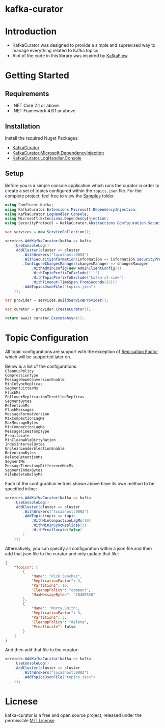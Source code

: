 # kafka-curator

# Introduction
- KafkaCurator was designed to provide a simple and suprevised way to manage everything related to Kafka topics.
- Alot of the code in this library was inspired by [KafkaFlow](https://github.com/Farfetch/kafkaflow).

# Getting Started
## Requirements
- .NET Core 2.1 or above.
- .NET Framework 4.6.1 or above.

## Installation
Install the required Nuget Packages:
- [KafkaCurator](https://www.nuget.org/packages/KafkaCurator)
- [KafkaCurator.Microsoft.DependencyInjection](https://www.nuget.org/packages/KafkaCurator.Microsoft.DependencyInjection)
- [KafkaCurator.LogHandler.Console](https://www.nuget.org/packages/KafkaCurator.LogHandler.Console)

## Setup

Before you is a simple console application which runs the curator in order to create a set of topics configured within the `topics.json` file.
For the complete project, feel free to view the [Samples](https://github.com/nizanrosh/kafka-curator/tree/main/samples/) folder.

```cs
using Confluent.Kafka;
using KafkaCurator.Extensions.Microsoft.DependencyInjection;
using KafkaCurator.LogHandler.Console;
using Microsoft.Extensions.DependencyInjection;
using SecurityProtocol = KafkaCurator.Abstractions.Configuration.SecurityProtocol;

var services = new ServiceCollection();

services.AddKafkaCurator(kafka => kafka
    .UseConsoleLog()
    .AddCluster(cluster => cluster
        .WithBrokers("localhost:9094")
        .WithSecurityInformation(information => information.SecurityProtocol = SecurityProtocol.Ssl)
        .ConfigureChangesManager(changesManager => changesManager
            .WithAdminConfig(new AdminClientConfig())
            .WithTopicPrefixToExclude("__")
            .WithTopicPrefixToExclude("kafka-s3-sink")
            .WithTimeout(TimeSpan.FromSeconds(15)))
        .AddTopicsJsonFile("topics.json")
    ));
    
var provider = services.BuildServiceProvider();

var curator = provider.CreateCurator();

return await curator.ExecuteAsync();
```

# Topic Configuration
All topic configurations are support with the exception of [Replication Factor](https://docs.confluent.io/kafka-connectors/firebase/current/source/firebase_source_connector_config.html#cp-license:~:text=confluent.topic.replication,brokers%20(often%201).) which will be supported later on.

Below is a list of the configurations:\
`CleanupPolicy`\
`CompressionType`\
`MessageDownConversionEnable`\
`MinInSyncReplicas`\
`SegmentJitterMs`\
`FlushMs`\
`FollowerReplicationThrottledReplicas`\
`SegmentBytes`\
`RetentionMs`\
`FlushMessages`\
`MessageFormatVersion`\
`MaxCompactionLagMs`\
`MaxMessageBytes`\
`MinCompactionLagMs`\
`MessageTimestampType`\
`Preallocate`\
`MinCleanableDirtyRation`\
`IndexIntervalBytes`\
`UncleanLeaderElectionEnable`\
`RetentionBytes`\
`DeleteRetentionMs`\
`SegmentMs`\
`MessageTimestampDifferenceMaxMs`\
`SegmentIndexBytes`\
`FileDeleteDelayMs`

Each of the configuration entries shown above have its own method to be specified inline:
```cs
services.AddKafkaCurator(kafka => kafka
    .UseConsoleLog()
    .AddCluster(cluster => cluster
        .WithBrokers("localhost:9092")
        .AddTopic(topic => topic
            .WithMinCompactionLagMs(10)
            .WithMinInSyncReplicas(3)
            .WithPreallocate(false)
        )
    ));
```

Alternatively, you can specify all configuration within a json file and then add that json file to the curator and only update that file:

```json
{
    "Topics": [
        {
            "Name": "Rick.Sanchez",
            "ReplicationFactor": 3,
            "Partitions": 10,
            "CleanupPolicy": "compact",
            "MaxMessageBytes": "10485880"
        },
        {
            "Name": "Morty.Smith",
            "ReplicationFactor": 3,
            "Partitions": 3,
            "CleanupPolicy": "delete",
            "Preallocate": false
        }
    ]
}
```

And then add that file to the curator:
```cs
services.AddKafkaCurator(kafka => kafka
    .UseConsoleLog()
    .AddCluster(cluster => cluster
        .WithBrokers("localhost:9092")
        .AddTopicsJsonFile("topics.json")
    ));
```

# Licnese
kafka-curator is a free and open source project, released under the permissible [MIT License](https://github.com/nizanrosh/kafka-curator/blob/main/LICENSE)
